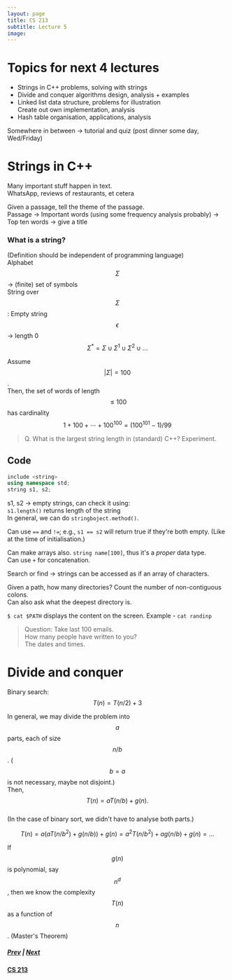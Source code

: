 ```yaml
---
layout: page
title: CS 213
subtitle: Lecture 5
image:
---
```

# Topics for next 4 lectures
* Strings in C++ problems, solving with strings
* Divide and conquer algorithms design, analysis + examples  
* Linked list data structure, problems for illustration  
	Create out own implementation, analysis
* Hash table organisation, applications, analysis  

Somewhere in between → tutorial and quiz (post dinner some day, Wed/Friday)

# Strings in C++
Many important stuff happen in text.  
WhatsApp, reviews of restaurants, et cetera  

Given a passage, tell the theme of the passage.  
Passage → Important words (using some frequency analysis probably) → Top ten words → give a title

### What is a string?
(Definition should be independent of programming language)  
Alphabet $$\Sigma$$ → (finite) set of symbols  
String over $$\Sigma$$: 
Empty string $$\epsilon$$ → length 0  
$$\Sigma^* = \Sigma \cup \Sigma^1 \cup \Sigma^2 \cup ... $$ 

Assume $$|\Sigma| = 100$$.  
Then, the set of words of length $$\le 100$$ has cardinality $$1 + 100 + \cdots + 100^{100} = (100^{101} - 1)/99$$  

> Q. What is the largest string length in (standard) C++? Experiment.  

## Code
```C++
include <string>  
using namespace std;  
string s1, s2;
```
s1, s2 → empty strings, can check it using:  
`s1.length()` returns length of the string  
In general, we can do `stringboject.method()`.  

Can use `==` and `!=`; e.g., `s1 == s2` will return true if they're both empty. (Like at the time of initialisation.)

Can make arrays also. `string name[100]`, thus it's a *proper* data type.  
Can use `+` for concatenation.  

Search or find → strings can be accessed as if an array of characters.  

Given a path, how many directories? Count the number of non-contiguous colons.  
Can also ask what the deepest directory is.

`$ cat $PATH` displays the content on the screen. Example - `cat randinp`

> Question: Take last 100 emails.  
> How many people have written to you?  
> The dates and times.  

# Divide and conquer
Binary search: $$T(n) = T(n/2) + 3$$

In general, we may divide the problem into $$a$$ parts, each of size $$n/b$$. ($$b = a$$ is not necessary, maybe not disjoint.)  
Then, $$T(n) = aT(n/b) + g(n).$$  
(In the case of binary sort, we didn't have to analyse both parts.)

$$T(n) = a(aT(n/b^2) + g(n/b)) + g(n) = a^2T(n/b^2) + a g(n/b) + g(n) = ...$$  

If $$g(n)$$ is polynomial, say $$n^d$$, then we know the complexity $$T(n)$$ as a function of $$n$$. (Master's Theorem)

##### [Prev](/notes/cs-213/lec04) | [Next](/notes/cs-213/lec06)
#### [CS 213](/notes/cs-213)